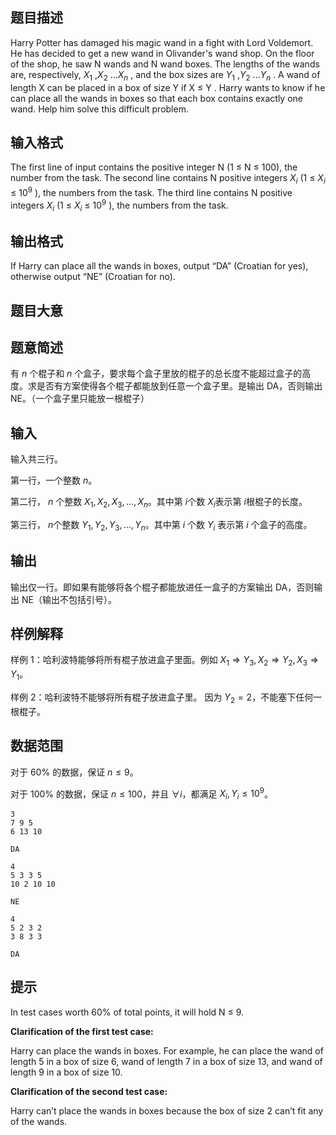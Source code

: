 ## 题目描述
Harry Potter has damaged his magic wand in a fight with Lord Voldemort. He has decided to
get a new wand in Olivander's wand shop. On the floor of the shop, he saw ​N wands and ​N
wand boxes. The lengths of the wands are, respectively, $X_1$
,$X_2$
...​$X_n$
, and the box sizes are
$Y_1$
,​$Y_2$
...$Y_n$
. A wand of length ​X can be placed in a box of size ​Y if ​X ≤ ​Y
. Harry wants to know
if he can place all the wands in boxes so that each box contains exactly one wand.
Help him solve this difficult problem.

## 输入格式
The first line of input contains the positive integer ​N
(1 ≤ ​N
≤ 100), the number from the task.
The second line contains ​N
positive integers ​$X_i$
(1 ≤ ​$X_i$
≤ $10^9$​ ), the numbers from the task.
The third line contains ​N
positive integers ​$X_i$
(1 ≤ $X_i$
≤ $10^9$​​ ), the numbers from the task.

## 输出格式
If Harry can place all the wands in boxes, output “DA” (Croatian for yes), otherwise output
“NE” (Croatian for no).

## 题目大意
## 题意简述
有 $n$ 个棍子和 $n$ 个盒子，要求每个盒子里放的棍子的总长度不能超过盒子的高度。求是否有方案使得各个棍子都能放到任意一个盒子里。是输出 DA，否则输出 NE。（一个盒子里只能放一根棍子）
## 输入
输入共三行。

第一行，一个整数 $n$。

第二行， $n$ 个整数 $X_1,X_2,X_3,\dots,X_n$。其中第 $i$个数 $X_i$表示第 $i$根棍子的长度。

第三行， $n$个整数 $Y_1,Y_2,Y_3,\dots,Y_n$。其中第 $i$ 个数 $Y_i$ 表示第 $i$ 个盒子的高度。
## 输出
输出仅一行。即如果有能够将各个棍子都能放进任一盒子的方案输出 DA，否则输出 NE（输出不包括引号）。

## 样例解释
样例 $1$：哈利波特能够将所有棍子放进盒子里面。例如 $X_1\Rightarrow Y_3,X_2\Rightarrow Y_2,X_3\Rightarrow Y_1$。

样例 $2$：哈利波特不能够将所有棍子放进盒子里。
因为 $Y_2=2$，不能塞下任何一根棍子。

## 数据范围
对于 $60\%$ 的数据，保证 $n\leqslant9$。

对于 $100\%$ 的数据，保证 $n\leqslant100$，并且  $\forall i$，都满足 $X_i,Y_i\leqslant10^9$。

```input1
3
7 9 5
6 13 10
```

```output1
DA
```

```input2
4
5 3 3 5
10 2 10 10
```

```output2
NE
```

```input3
4
5 2 3 2
3 8 3 3
```

```output3
DA
```

## 提示
In test cases worth 60% of total points, it will hold ​N
≤ 9.

**Clarification of the first test case:**

Harry can place the wands in boxes. For example, he can place the wand of length 5 in a box of size
6, wand of length 7 in a box of size 13, and wand of length 9 in a box of size 10.

**Clarification of the second test case:**

Harry can’t place the wands in boxes because the box of size 2 can’t fit any of the wands.

